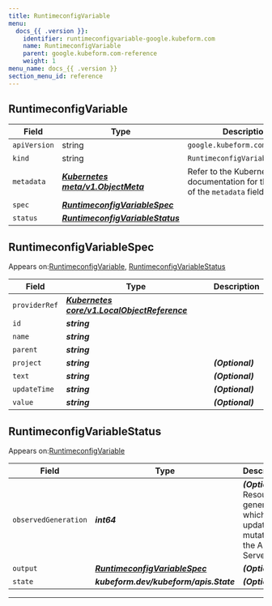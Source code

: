 ```yaml
---
title: RuntimeconfigVariable
menu:
  docs_{{ .version }}:
    identifier: runtimeconfigvariable-google.kubeform.com
    name: RuntimeconfigVariable
    parent: google.kubeform.com-reference
    weight: 1
menu_name: docs_{{ .version }}
section_menu_id: reference
---
```


## RuntimeconfigVariable
| Field | Type | Description |
| ------ | ----- | ----------- |
| `apiVersion` | string | `google.kubeform.com/v1alpha1` |
|    `kind` | string | `RuntimeconfigVariable` |
| `metadata` | ***[Kubernetes meta/v1.ObjectMeta](https://kubernetes.io/docs/reference/generated/kubernetes-api/v1.13/#objectmeta-v1-meta)***|Refer to the Kubernetes API documentation for the fields of the `metadata` field.|
| `spec` | ***[RuntimeconfigVariableSpec](#RuntimeconfigVariableSpec)***||
| `status` | ***[RuntimeconfigVariableStatus](#RuntimeconfigVariableStatus)***||
## RuntimeconfigVariableSpec

Appears on:[RuntimeconfigVariable](#RuntimeconfigVariable), [RuntimeconfigVariableStatus](#RuntimeconfigVariableStatus)

| Field | Type | Description |
| ------ | ----- | ----------- |
| `providerRef` | ***[Kubernetes core/v1.LocalObjectReference](https://kubernetes.io/docs/reference/generated/kubernetes-api/v1.13/#localobjectreference-v1-core)***||
| `id` | ***string***||
| `name` | ***string***||
| `parent` | ***string***||
| `project` | ***string***| ***(Optional)*** |
| `text` | ***string***| ***(Optional)*** |
| `updateTime` | ***string***| ***(Optional)*** |
| `value` | ***string***| ***(Optional)*** |
## RuntimeconfigVariableStatus

Appears on:[RuntimeconfigVariable](#RuntimeconfigVariable)

| Field | Type | Description |
| ------ | ----- | ----------- |
| `observedGeneration` | ***int64***| ***(Optional)*** Resource generation, which is updated on mutation by the API Server.|
| `output` | ***[RuntimeconfigVariableSpec](#RuntimeconfigVariableSpec)***| ***(Optional)*** |
| `state` | ***kubeform.dev/kubeform/apis.State***| ***(Optional)*** |
---
